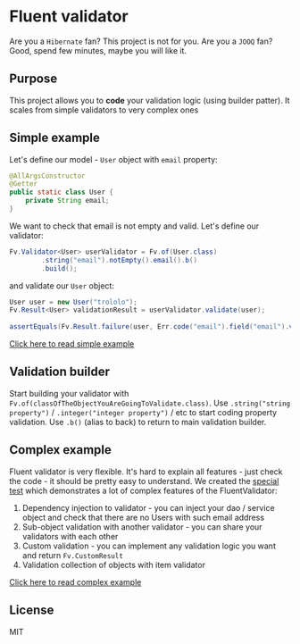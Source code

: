 # Fluent validator
Are you a `Hibernate` fan? This project is not for you.
Are you a `JOOQ` fan? Good, spend few minutes, maybe you will like it.

## Purpose
This project allows you to **code** your validation logic (using builder patter).
It scales from simple validators to very complex ones

## Simple example
Let's define our model - `User` object with `email` property:
```java
@AllArgsConstructor
@Getter
public static class User {
    private String email;
}
```

We want to check that email is not empty and valid. Let's define our validator:
```java
Fv.Validator<User> userValidator = Fv.of(User.class)
        .string("email").notEmpty().email().b()
        .build();
```

and validate our `User` object:
```java
User user = new User("trololo");
Fv.Result<User> validationResult = userValidator.validate(user);
    
assertEquals(Fv.Result.failure(user, Err.code("email").field("email").value("trololo").build()), validationResult);
```

[Click here to read simple example](https://github.com/thedocs-io/soyuz-validator/blob/master/src/test/java/io/thedocs/soyuz/validator/test/SimpleTest.java)

## Validation builder
Start building your validator with `Fv.of(classOfTheObjectYouAreGoingToValidate.class)`.
Use `.string("string property")` / `.integer("integer property")` / etc to start coding property validation.
Use `.b()` (alias to back) to return to main validation builder.

## Complex example
Fluent validator is very flexible. It's hard to explain all features - just check the code - it should be pretty easy to understand.
We created the [special test](https://github.com/thedocs-io/soyuz-validator/blob/master/src/test/java/io/thedocs/soyuz/validator/test/SpringDependencyObjectValidationTest.java) which demonstrates a lot of complex features of the FluentValidator:

1. Dependency injection to validator - you can inject your dao / service object and check that there are no Users with such email address
2. Sub-object validation with another validator - you can share your validators with each other
3. Custom validation - you can implement any validation logic you want and return `Fv.CustomResult`
4. Validation collection of objects with item validator

[Click here to read complex example](https://github.com/thedocs-io/soyuz-validator/blob/master/src/test/java/io/thedocs/soyuz/validator/test/SpringDependencyObjectValidationTest.java)

## License
MIT